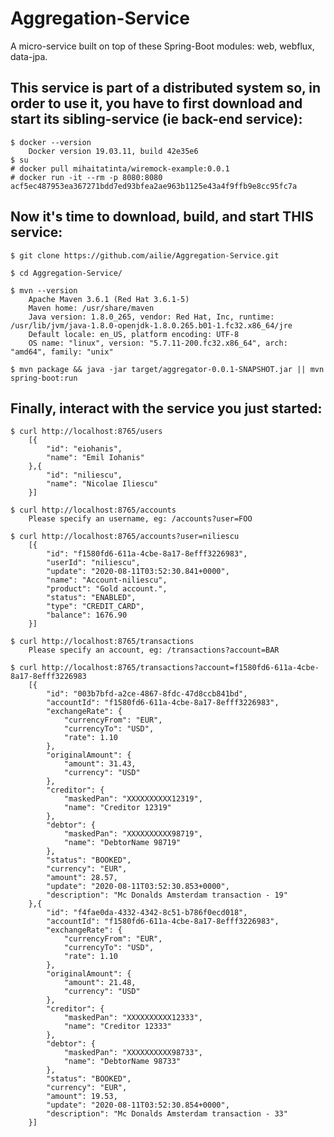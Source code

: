 # Aggregation-Service
A micro-service built on top of these Spring-Boot modules: web, webflux, data-jpa.



## This service is part of a distributed system so, in order to use it, you have to first download and start its sibling-service (ie back-end service):

    $ docker --version
        Docker version 19.03.11, build 42e35e6
    $ su
    # docker pull mihaitatinta/wiremock-example:0.0.1
    # docker run -it --rm -p 8080:8080 acf5ec487953ea367271bdd7ed93bfea2ae963b1125e43a4f9ffb9e8cc95fc7a



## Now it's time to download, build, and start THIS service:

    $ git clone https://github.com/ailie/Aggregation-Service.git

    $ cd Aggregation-Service/

    $ mvn --version
        Apache Maven 3.6.1 (Red Hat 3.6.1-5)
        Maven home: /usr/share/maven
        Java version: 1.8.0_265, vendor: Red Hat, Inc, runtime: /usr/lib/jvm/java-1.8.0-openjdk-1.8.0.265.b01-1.fc32.x86_64/jre
        Default locale: en_US, platform encoding: UTF-8
        OS name: "linux", version: "5.7.11-200.fc32.x86_64", arch: "amd64", family: "unix"

    $ mvn package && java -jar target/aggregator-0.0.1-SNAPSHOT.jar || mvn spring-boot:run



## Finally, interact with the service you just started:

    $ curl http://localhost:8765/users
        [{
            "id": "eiohanis",
            "name": "Emil Iohanis"
        },{
            "id": "niliescu",
            "name": "Nicolae Iliescu"
        }]

    $ curl http://localhost:8765/accounts
        Please specify an username, eg: /accounts?user=FOO

    $ curl http://localhost:8765/accounts?user=niliescu
        [{
            "id": "f1580fd6-611a-4cbe-8a17-8efff3226983",
            "userId": "niliescu",
            "update": "2020-08-11T03:52:30.841+0000",
            "name": "Account-niliescu",
            "product": "Gold account.",
            "status": "ENABLED",
            "type": "CREDIT_CARD",
            "balance": 1676.90
        }]

    $ curl http://localhost:8765/transactions
        Please specify an account, eg: /transactions?account=BAR

    $ curl http://localhost:8765/transactions?account=f1580fd6-611a-4cbe-8a17-8efff3226983
        [{
            "id": "003b7bfd-a2ce-4867-8fdc-47d8ccb841bd",
            "accountId": "f1580fd6-611a-4cbe-8a17-8efff3226983",
            "exchangeRate": {
                "currencyFrom": "EUR",
                "currencyTo": "USD",
                "rate": 1.10
            },
            "originalAmount": {
                "amount": 31.43,
                "currency": "USD"
            },
            "creditor": {
                "maskedPan": "XXXXXXXXXX12319",
                "name": "Creditor 12319"
            },
            "debtor": {
                "maskedPan": "XXXXXXXXXX98719",
                "name": "DebtorName 98719"
            },
            "status": "BOOKED",
            "currency": "EUR",
            "amount": 28.57,
            "update": "2020-08-11T03:52:30.853+0000",
            "description": "Mc Donalds Amsterdam transaction - 19"
        },{
            "id": "f4fae0da-4332-4342-8c51-b786f0ecd018",
            "accountId": "f1580fd6-611a-4cbe-8a17-8efff3226983",
            "exchangeRate": {
                "currencyFrom": "EUR",
                "currencyTo": "USD",
                "rate": 1.10
            },
            "originalAmount": {
                "amount": 21.48,
                "currency": "USD"
            },
            "creditor": {
                "maskedPan": "XXXXXXXXXX12333",
                "name": "Creditor 12333"
            },
            "debtor": {
                "maskedPan": "XXXXXXXXXX98733",
                "name": "DebtorName 98733"
            },
            "status": "BOOKED",
            "currency": "EUR",
            "amount": 19.53,
            "update": "2020-08-11T03:52:30.854+0000",
            "description": "Mc Donalds Amsterdam transaction - 33"
        }]

